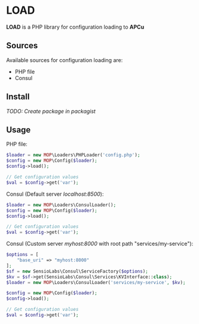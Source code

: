# LOAD

**LOAD** is a PHP library for configuration loading to **APCu**

## Sources

Available sources for configuration loading are:

- PHP file
- Consul

## Install

*TODO: Create package in packagist*

## Usage

PHP file:

```php
$loader = new MOP\Loaders\PHPLoader('config.php');
$config = new MOP\Config($loader);
$config->load();

// Get configuration values
$val = $config->get('var');
```

Consul (Default server *localhost:8500*):

```php
$loader = new MOP\Loaders\ConsulLoader();
$config = new MOP\Config($loader);
$config->load();

// Get configuration values
$val = $config->get('var');
```

Consul (Custom server *myhost:8000* with root path "services/my-service"):

```php
$options = [
    "base_uri" => "myhost:8000"
];
$sf = new SensioLabs\Consul\ServiceFactory($options);
$kv = $sf->get(SensioLabs\Consul\Services\KVInterface::class);
$loader = new MOP\Loaders\ConsulLoader('services/my-service', $kv);

$config = new MOP\Config($loader);
$config->load();

// Get configuration values
$val = $config->get('var');
```

